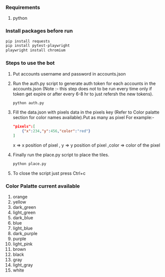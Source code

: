 
### Requirements

1. python 


### Install packages before run

```bash
pip install requests
pip install pytest-playwright
playwright install chromium
```

### Steps to use the bot

1. Put accounts username and password in accounts.json
2. Run the auth.py script to generate auth token for each accounts in the accounts.json (Note :- this step does not to be run every time only if token get expire or after every 6-8 hr to just refersh the new tokens).
    ```bash
    python auth.py
    ```
3. Fill the data.json with pixels data in the pixels key (Refer to Color palatte section for color names available).Put as many as pixel
    For example:-
    ```json
    "pixels":[
        {"x":234,"y":456,"color":"red"}
    ]
    ```
    x => x position of pixel , y => y position of pixel ,color => color of the pixel

4. Finally run the place.py script to place the tiles.
    ```bash
    python place.py
    ```
5. To close the script just press Ctrl+c

### Color Palatte current available 

1. orange
2. yellow
3. dark_green
4. light_green
5. dark_blue 
6. blue
7. light_blue
8. dark_purple
9. purple
10. light_pink
11. brown
12. black
13. gray
14. light_gray
16. white




